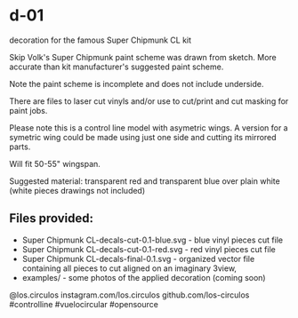# d-01

decoration for the famous Super Chipmunk CL kit

Skip Volk's Super Chipmunk paint scheme was drawn from sketch. More accurate than kit manufacturer's suggested paint scheme.

Note the paint scheme is incomplete and does not include underside.

There are files to laser cut vinyls and/or use to cut/print and cut masking for paint jobs.

Please note this is a control line model with asymetric wings. A version for a symetric wing could be made using just one side and cutting its mirrored parts.

Will fit 50-55" wingspan.

Suggested material: transparent red and transparent blue over plain white (white pieces drawings not included)

## Files provided:

 - Super Chipmunk CL-decals-cut-0.1-blue.svg - blue vinyl pieces cut file
 - Super Chipmunk CL-decals-cut-0.1-red.svg - red vinyl pieces cut file
 - Super Chipmunk CL-decals-final-0.1.svg - organized vector file containing all pieces to cut aligned on an imaginary 3view, 
 - examples/ - some photos of the applied decoration (coming soon)

@los.circulos
instagram.com/los.circulos
github.com/los-circulos
#controlline #vuelocircular #opensource
